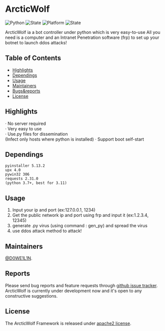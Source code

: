 
# ArcticWolf
<img src="https://img.shields.io/badge/Python-3.7-green" alt="Python" />  <img src="https://img.shields.io/badge/State-developing-blue" alt="State" />  <img src="https://img.shields.io/badge/Platform-Windows-orange" alt="Platform" />  <img src="https://img.shields.io/badge/License-Apache2.0-red" alt="State" />

ArcticWolf ia a bot controller under python which is very easy-to-use
All you need is a computer and an Intranet Penetration software (frp) to set up your botnet to launch ddos attacks!

## Table of Contents

- [Highlights](#Hightlights)
- [Dependings](#dependings)
- [Usage](#usage)
- [Maintainers](#maintainers)
- [Bugs&reports](#reports)
- [License](#license)

## Highlights
· No server required  
· Very easy to use  
· Use.py files for dissemination  
(Infect only hosts where python is installed)
· Support boot self-start  

## Dependings
    pyinstaller 5.13.2
    upx 4.0   
    pywin32 306
    requests 2.31.0
    (python 3.7+, best for 3.11)  

## Usage  
  1. Input your ip and port (ex:127.0.0.1, 1234)
  2. Get the public network ip and port using frp and input it (ex:1.2.3.4, 12345)
  3. generate .py virus (using command : gen_py) and spread the virus
  4. use ddos attack method to attack!
     
   
## Maintainers
[@D0WE1L1N](https://github.com/Duweilin).

## Reports

Please send bug reports and feature requests through [github issue tracker](https://github.com/DWL-stu/ArcticWolf/issues). ArcticWolf is currently under development now and it's open to any constructive suggestions.

 
## License
The ArcticWolf Framework is released under [apache2 license](https://github.com/DWL-stu/ArcticWolf/License).

